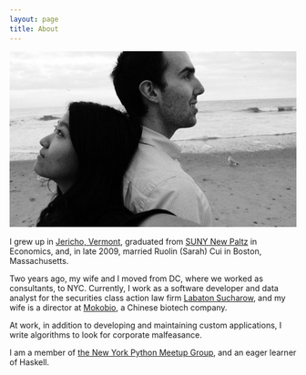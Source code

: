 ```yaml
---
layout: page
title: About
---
```


![ScreenShot](../public/img/profile.jpg)

I grew up in [Jericho, Vermont](http://www.jerichovt.gov/), graduated from [SUNY New Paltz](http://www.newpaltz.edu/) in Economics, and, in late 2009, married Ruolin (Sarah) Cui in Boston, Massachusetts.

Two years ago, my wife and I moved from DC, where we worked as consultants, to NYC. Currently, I work as a software developer and data analyst for the securities class action law firm [Labaton Sucharow](http://labaton.com/), and my wife is a director at [Mokobio](http://mokobio.com/), a Chinese biotech company.

At work, in addition to developing and maintaining custom applications, I write algorithms to look for corporate malfeasance.

I am a member of [the New York Python Meetup Group](http://www.meetup.com/nycpython/), and an eager learner of Haskell.
